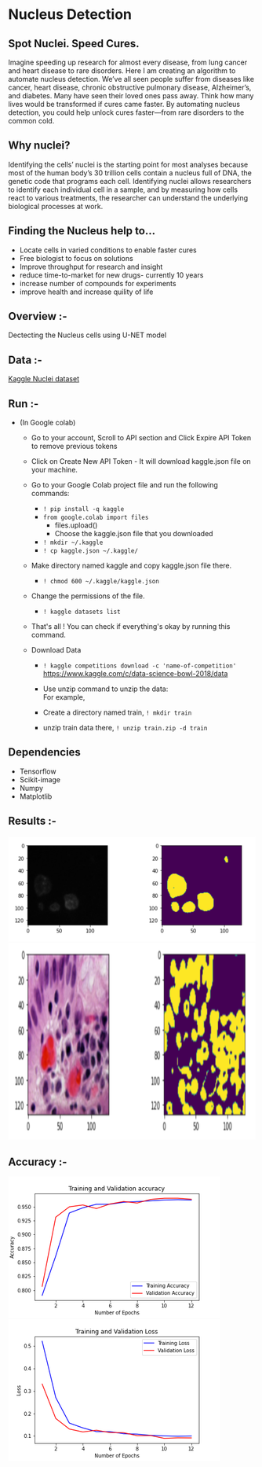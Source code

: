 # Nucleus Detection

## Spot Nuclei. Speed Cures.
Imagine speeding up research for almost every disease, from lung cancer and heart disease to rare disorders. Here I am creating an algorithm to automate nucleus detection.
We’ve all seen people suffer from diseases like cancer, heart disease, chronic obstructive pulmonary disease, Alzheimer’s, and diabetes. Many have seen their loved ones 
pass away. Think how many lives would be transformed if cures came faster.
By automating nucleus detection, you could help unlock cures faster—from rare disorders to the common cold.

## Why nuclei?
Identifying the cells’ nuclei is the starting point for most analyses because most of the human body’s 30 trillion cells contain a nucleus full of DNA, the genetic code
that programs each cell. Identifying nuclei allows researchers to identify each individual cell in a sample, and by measuring how cells react to various treatments, the
researcher can understand the underlying biological processes at work.

## Finding the Nucleus help to...
* Locate cells in varied conditions to enable faster cures
* Free biologist to focus on solutions
* Improve throughput for research and insight
* reduce time-to-market for new drugs- currently 10 years
* increase number of compounds for experiments
* improve health and increase quility of life


## Overview :-
Dectecting the Nucleus cells using U-NET model



## Data :-
[Kaggle Nuclei dataset](https://www.kaggle.com/c/data-science-bowl-2018/data)

## Run :-
* (In Google colab)
    * Go to your account, Scroll to API section and Click Expire API Token to remove previous tokens
    * Click on Create New API Token - It will download kaggle.json file on your machine.
    * Go to your Google Colab project file and run the following commands:
        * ```! pip install -q kaggle```
        * ```from google.colab import files```
            * files.upload()
            * Choose the kaggle.json file that you downloaded
        * ```! mkdir ~/.kaggle```
        * ```! cp kaggle.json ~/.kaggle/``` 

    * Make directory named kaggle and copy kaggle.json file there.
        * ```! chmod 600 ~/.kaggle/kaggle.json```

    * Change the permissions of the file.
        * ```! kaggle datasets list```
    * That's all ! You can check if everything's okay by running this command.

    * Download Data
         *  ``` ! kaggle competitions download -c 'name-of-competition' ```
         https://www.kaggle.com/c/data-science-bowl-2018/data

         * Use unzip command to unzip the data:\
            For example,
         * Create a directory named train,
            ```! mkdir train```
        * unzip train data there,
            ```! unzip train.zip -d train```


## Dependencies
* Tensorflow
* Scikit-image
* Numpy
* Matplotlib 

## Results :-
<p align="left">
<img src="https://github.com/Lalit78716/Image-segmentation-Projects/blob/main/Nucleus%20Detection/Screenshots/Screenshot%20(493).png"/>
<img src="https://github.com/Lalit78716/Image-segmentation-Projects/blob/main/Nucleus%20Detection/Screenshots/Screenshot%20(495).png",width="600" height="400"/>
</p>


## Accuracy :-
<p align="left">
<img src="https://github.com/Lalit78716/Image-segmentation-Projects/blob/main/Nucleus%20Detection/Screenshots/T_V_accuracy_rms%20(1).png"/>
<img src="https://github.com/Lalit78716/Image-segmentation-Projects/blob/main/Nucleus%20Detection/Screenshots/T_V_loass_rms%20(1).png"/>
</p>

